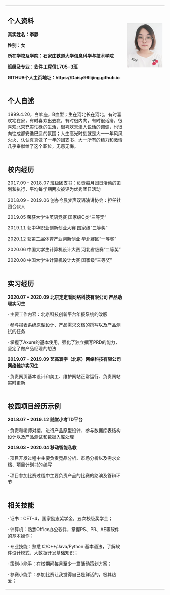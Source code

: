 <table border="0">
  <tr>
    <td width="75%">
      <h2>个人资料</h2>
      <p><b>真实姓名：李静</b></p>
      <p><b>性别：女</b></p>
      <p><b>所在学校及学院：石家庄铁道大学信息科学与技术学院</b></p>
      <p><b>班级及专业：软件工程信1705-3班</b></p>
      <p><b>GITHUB个人主页地址：https://Daisy99lijing.github.io</b></p>
    </td>
    <td width="25%">
      <img src="/李静.jpg" width="100%">    
    </td>
  </tr>
  
   <tr>
    <td>
      <h2>个人自述</h2>
      <p>1999.4.20，白羊座，B血型；生在河北长在河北，有时喜欢宅在家，有时喜欢出去疯，有时很内向，有时很话痨，很喜欢北京充实忙碌的生活，很喜欢天津人说话的调调，也很向往成都安逸巴适的氛围；人生高光时刻就是大一一年风风火火、认认真真做了一年的团支书，大一所有的精力和激情几乎奉献给了这个职位，无怨无悔。</p>
    </td>
   </tr>
   
   <tr>
    <td>
      <h2>校内经历</h2>
      <p>2017.09 – 2018.07  班级团支书：负责每月团日活动的策划和执行，平均每学期两次被评为优秀团日活动 </p>
      <p>2018.09 – 2019.06  创办今晨梦声双语演讲协会：担任社团合伙人</p>
      <p>2019.05            荣获大学生英语竞赛 国家级C类“三等奖”</p>
      <p>2019.11            获中华职业创新创业大赛 国家级“三等奖”</p>
      <p>2020.12            获第二届体育产业创新创业 华北赛区“一等奖”</p>
      <p>2020.06            中国大学生计算机设计大赛 河北省级赛“二等奖”</p>
      <p>2020.08            中国大学生计算机设计大赛 国家级“三等奖”</p>
    </td>
   </tr>
   
   <tr>
    <td width="75%">
      <h2>实习经历</h2>
      <p><b>2020.07 – 2020.09    北京定定看网络科技有限公司 产品助理实习生</b></p>
      <p>·   主要工作内容：北京科技创新平台年报系统的改版</p>
      <p>·   参与报表系统原型设计、产品需求文档的撰写以及产品测试的任务</p>
      <p>·   掌握了Axure的基本使用，强化了独立撰写PRD的能力，坚定了做产品经理的想法 </p>
      <p><b>2019.07 – 2019.09    艺高寰宇（北京）网络科技有限公司 网络维护实习生</b></p>
      <p>·   负责网页基本设计和美工、维护网站正常运行、负责网站实时更新 </p>
    </td>
  </tr>
  
  <tr>
    <td width="75%">
      <h2>校园项目经历示例 </h2>
      <p><b>2018.07 – 2019.12   随堂小考TD平台 </b></p>
      <p>·   负责和老师对接，进行产品原型设计、参与数据库表结构设计以及产品测试和数据入库处理 </p>
      <p><b>2019.03 – 2020.04   移动智能私教 </b></p>
      <p>·   项目开发过程中主要负责竞品分析、市场分析以及需求文档、项目计划书的编写</p>
      <p>·   项目参加比赛过程中主要负责产品的比赛的路演及答辩环节</p>
    </td>
  </tr>
  
  <tr>
    <td width="75%">
      <h2>相关技能</h2>
      <p>·   证书：CET-4，国家励志奖学金，五次校级奖学金；</p>
      <p>·   计算机：熟悉Office办公软件，掌握PS、PR、AE等软件的基本操作；</p>
      <p>·   专业技能：熟悉 C/C++/Java/Python 基本语法，了解软件设计模式、大数据开发基础知识；</p>
      <p>·   策划小能手：在校期间每月至少一篇活动策划方案；</p>
      <p>·   参赛小能手：参加比赛让我觉得自己是鲜活的，极其热爱； </p>
    </td>
  </tr>
</table>
